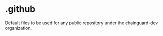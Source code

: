 # .github
Default files to be used for any public repository under the chainguard-dev organization.
